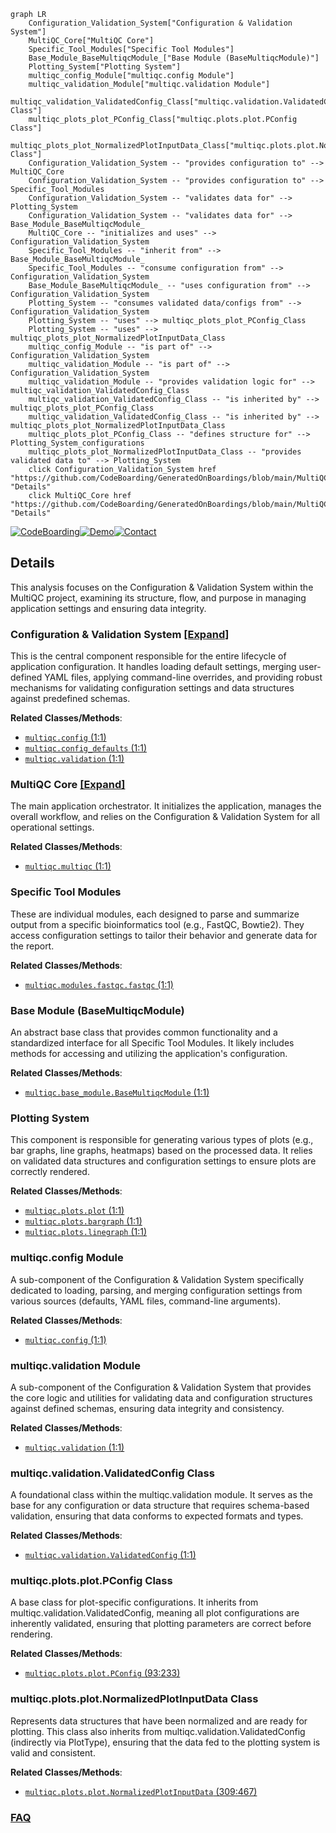 ```mermaid
graph LR
    Configuration_Validation_System["Configuration & Validation System"]
    MultiQC_Core["MultiQC Core"]
    Specific_Tool_Modules["Specific Tool Modules"]
    Base_Module_BaseMultiqcModule_["Base Module (BaseMultiqcModule)"]
    Plotting_System["Plotting System"]
    multiqc_config_Module["multiqc.config Module"]
    multiqc_validation_Module["multiqc.validation Module"]
    multiqc_validation_ValidatedConfig_Class["multiqc.validation.ValidatedConfig Class"]
    multiqc_plots_plot_PConfig_Class["multiqc.plots.plot.PConfig Class"]
    multiqc_plots_plot_NormalizedPlotInputData_Class["multiqc.plots.plot.NormalizedPlotInputData Class"]
    Configuration_Validation_System -- "provides configuration to" --> MultiQC_Core
    Configuration_Validation_System -- "provides configuration to" --> Specific_Tool_Modules
    Configuration_Validation_System -- "validates data for" --> Plotting_System
    Configuration_Validation_System -- "validates data for" --> Base_Module_BaseMultiqcModule_
    MultiQC_Core -- "initializes and uses" --> Configuration_Validation_System
    Specific_Tool_Modules -- "inherit from" --> Base_Module_BaseMultiqcModule_
    Specific_Tool_Modules -- "consume configuration from" --> Configuration_Validation_System
    Base_Module_BaseMultiqcModule_ -- "uses configuration from" --> Configuration_Validation_System
    Plotting_System -- "consumes validated data/configs from" --> Configuration_Validation_System
    Plotting_System -- "uses" --> multiqc_plots_plot_PConfig_Class
    Plotting_System -- "uses" --> multiqc_plots_plot_NormalizedPlotInputData_Class
    multiqc_config_Module -- "is part of" --> Configuration_Validation_System
    multiqc_validation_Module -- "is part of" --> Configuration_Validation_System
    multiqc_validation_Module -- "provides validation logic for" --> multiqc_validation_ValidatedConfig_Class
    multiqc_validation_ValidatedConfig_Class -- "is inherited by" --> multiqc_plots_plot_PConfig_Class
    multiqc_validation_ValidatedConfig_Class -- "is inherited by" --> multiqc_plots_plot_NormalizedPlotInputData_Class
    multiqc_plots_plot_PConfig_Class -- "defines structure for" --> Plotting_System_configurations
    multiqc_plots_plot_NormalizedPlotInputData_Class -- "provides validated data to" --> Plotting_System
    click Configuration_Validation_System href "https://github.com/CodeBoarding/GeneratedOnBoardings/blob/main/MultiQC/Configuration_Validation_System.md" "Details"
    click MultiQC_Core href "https://github.com/CodeBoarding/GeneratedOnBoardings/blob/main/MultiQC/MultiQC_Core.md" "Details"
```

[![CodeBoarding](https://img.shields.io/badge/Generated%20by-CodeBoarding-9cf?style=flat-square)](https://github.com/CodeBoarding/GeneratedOnBoardings)[![Demo](https://img.shields.io/badge/Try%20our-Demo-blue?style=flat-square)](https://www.codeboarding.org/demo)[![Contact](https://img.shields.io/badge/Contact%20us%20-%20contact@codeboarding.org-lightgrey?style=flat-square)](mailto:contact@codeboarding.org)

## Details

This analysis focuses on the Configuration & Validation System within the MultiQC project, examining its structure, flow, and purpose in managing application settings and ensuring data integrity.

### Configuration & Validation System [[Expand]](./Configuration_Validation_System.md)
This is the central component responsible for the entire lifecycle of application configuration. It handles loading default settings, merging user-defined YAML files, applying command-line overrides, and providing robust mechanisms for validating configuration settings and data structures against predefined schemas.


**Related Classes/Methods**:

- <a href="https://github.com/MultiQC/MultiQC/multiqc/config.py#L1-L1" target="_blank" rel="noopener noreferrer">`multiqc.config` (1:1)</a>
- <a href="https://github.com/MultiQC/MultiQC/multiqc/multiqc.py#L1-L1" target="_blank" rel="noopener noreferrer">`multiqc.config_defaults` (1:1)</a>
- <a href="https://github.com/MultiQC/MultiQC/multiqc/validation.py#L1-L1" target="_blank" rel="noopener noreferrer">`multiqc.validation` (1:1)</a>


### MultiQC Core [[Expand]](./MultiQC_Core.md)
The main application orchestrator. It initializes the application, manages the overall workflow, and relies on the Configuration & Validation System for all operational settings.


**Related Classes/Methods**:

- <a href="https://github.com/MultiQC/MultiQC/multiqc/multiqc.py#L1-L1" target="_blank" rel="noopener noreferrer">`multiqc.multiqc` (1:1)</a>


### Specific Tool Modules
These are individual modules, each designed to parse and summarize output from a specific bioinformatics tool (e.g., FastQC, Bowtie2). They access configuration settings to tailor their behavior and generate data for the report.


**Related Classes/Methods**:

- <a href="https://github.com/MultiQC/MultiQC/multiqc/modules/fastqc/fastqc.py#L1-L1" target="_blank" rel="noopener noreferrer">`multiqc.modules.fastqc.fastqc` (1:1)</a>


### Base Module (BaseMultiqcModule)
An abstract base class that provides common functionality and a standardized interface for all Specific Tool Modules. It likely includes methods for accessing and utilizing the application's configuration.


**Related Classes/Methods**:

- <a href="https://github.com/MultiQC/MultiQC/multiqc/base_module.py#L1-L1" target="_blank" rel="noopener noreferrer">`multiqc.base_module.BaseMultiqcModule` (1:1)</a>


### Plotting System
This component is responsible for generating various types of plots (e.g., bar graphs, line graphs, heatmaps) based on the processed data. It relies on validated data structures and configuration settings to ensure plots are correctly rendered.


**Related Classes/Methods**:

- <a href="https://github.com/MultiQC/MultiQC/multiqc/plots/plot.py#L1-L1" target="_blank" rel="noopener noreferrer">`multiqc.plots.plot` (1:1)</a>
- <a href="https://github.com/MultiQC/MultiQC/multiqc/plots/bargraph.py#L1-L1" target="_blank" rel="noopener noreferrer">`multiqc.plots.bargraph` (1:1)</a>
- <a href="https://github.com/MultiQC/MultiQC/multiqc/plots/linegraph.py#L1-L1" target="_blank" rel="noopener noreferrer">`multiqc.plots.linegraph` (1:1)</a>


### multiqc.config Module
A sub-component of the Configuration & Validation System specifically dedicated to loading, parsing, and merging configuration settings from various sources (defaults, YAML files, command-line arguments).


**Related Classes/Methods**:

- <a href="https://github.com/MultiQC/MultiQC/multiqc/config.py#L1-L1" target="_blank" rel="noopener noreferrer">`multiqc.config` (1:1)</a>


### multiqc.validation Module
A sub-component of the Configuration & Validation System that provides the core logic and utilities for validating data and configuration structures against defined schemas, ensuring data integrity and consistency.


**Related Classes/Methods**:

- <a href="https://github.com/MultiQC/MultiQC/multiqc/validation.py#L1-L1" target="_blank" rel="noopener noreferrer">`multiqc.validation` (1:1)</a>


### multiqc.validation.ValidatedConfig Class
A foundational class within the multiqc.validation module. It serves as the base for any configuration or data structure that requires schema-based validation, ensuring that data conforms to expected formats and types.


**Related Classes/Methods**:

- <a href="https://github.com/MultiQC/MultiQC/multiqc/validation.py#L1-L1" target="_blank" rel="noopener noreferrer">`multiqc.validation.ValidatedConfig` (1:1)</a>


### multiqc.plots.plot.PConfig Class
A base class for plot-specific configurations. It inherits from multiqc.validation.ValidatedConfig, meaning all plot configurations are inherently validated, ensuring that plotting parameters are correct before rendering.


**Related Classes/Methods**:

- <a href="https://github.com/MultiQC/MultiQC/multiqc/plots/plot.py#L93-L233" target="_blank" rel="noopener noreferrer">`multiqc.plots.plot.PConfig` (93:233)</a>


### multiqc.plots.plot.NormalizedPlotInputData Class
Represents data structures that have been normalized and are ready for plotting. This class also inherits from multiqc.validation.ValidatedConfig (indirectly via PlotType), ensuring that the data fed to the plotting system is valid and consistent.


**Related Classes/Methods**:

- <a href="https://github.com/MultiQC/MultiQC/multiqc/plots/plot.py#L309-L467" target="_blank" rel="noopener noreferrer">`multiqc.plots.plot.NormalizedPlotInputData` (309:467)</a>




### [FAQ](https://github.com/CodeBoarding/GeneratedOnBoardings/tree/main?tab=readme-ov-file#faq)